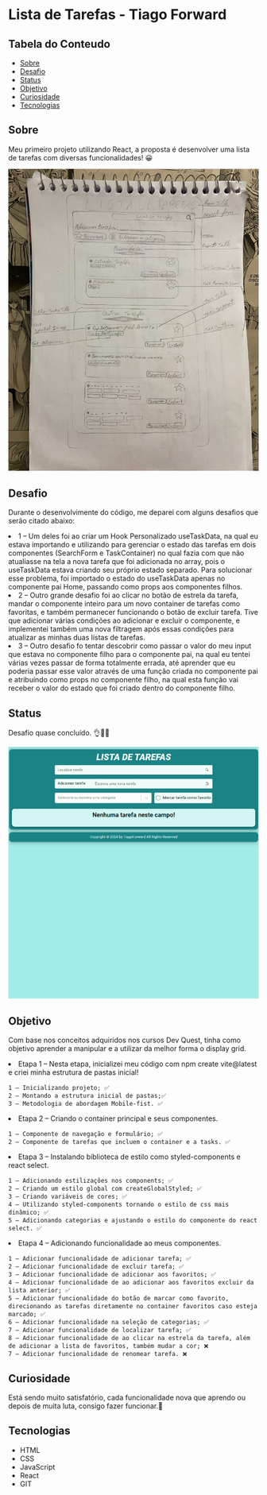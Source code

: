 # Lista de Tarefas - Tiago Forward

## Tabela do Conteudo

<ul>
<li><a href="#sobre">Sobre</a></li>
<li><a href="#desafio">Desafio</a></li>
<li><a href="#status">Status</a></li>
<li><a href="#objetivo">Objetivo</a></li>
<li><a href="#curiosidade">Curiosidade</a></li>
<li><a href="#tecnologias">Tecnologias</a></li>
</ul>

## Sobre

Meu primeiro projeto utilizando React, a proposta é desenvolver uma lista de tarefas com diversas funcionalidades! 😀

![Layout do protótipo em papel do projeto](src/assets/image/paper-prototyping.jpeg)


## Desafio

Durante o desenvolvimente do código, me deparei com alguns desafios que serão citado abaixo:

<li>1 – Um deles foi ao criar um Hook Personalizado useTaskData, na qual eu estava importando e utilizando para gerenciar o estado das tarefas em dois componentes (SearchForm e TaskContainer) no qual fazia com que não atualiasse na tela a nova tarefa que foi adicionada no array, pois o useTaskData estava criando seu próprio estado separado.
Para solucionar esse problema, foi importado o estado do useTaskData apenas no componente pai Home, passando como props aos componentes filhos. 

<br/>

<li>2 – Outro grande desafio foi ao clicar no botão de estrela da tarefa, mandar o componente inteiro para um novo container de tarefas como favoritas, e também permanecer funcionando o botão de excluir tarefa. Tive que adicionar várias condições ao adicionar e excluir o componente, e implementei também uma nova filtragem após essas condições para atualizar as minhas duas listas de tarefas.

<br/>

<li>3 – Outro desafio fo tentar descobrir como passar o valor do meu input que estava no componente filho para o componente pai, na qual eu tentei várias vezes passar de forma totalmente errada, até aprender que eu poderia passar esse valor através de uma função criada no componente pai e atribuíndo como props no componente filho, na qual esta função vai receber o valor do estado que foi criado dentro do componente filho.  


## Status

Desafio quase concluído. 👌👨‍💻

![Layout do projeto](src/assets/gif/GIF-project.gif)

## Objetivo

Com base nos conceitos adquiridos nos cursos Dev Quest, tinha como objetivo aprender a manipular e a utilizar da melhor forma o display grid.

<li>Etapa 1 – Nesta etapa, inicializei meu código com npm create vite@latest e criei minha estrutura de pastas inicial!

    1 – Inicializando projeto; ✅
    2 – Montando a estrutura inicial de pastas;✅
    3 – Metodologia de abordagem Mobile-fist. ✅

<li>Etapa 2 – Criando o container principal e seus componentes.

    1 – Componente de navegação e formulário; ✅
    2 – Componente de tarefas que incluem o container e a tasks. ✅

<li>Etapa 3 – Instalando biblioteca de estilo como styled-components e react select.

    1 – Adicionando estilizações nos components; ✅
    2 – Criando um estilo global com createGlobalStyled; ✅
    3 – Criando variáveis de cores; ✅
    4 – Utilizando styled-components tornando o estilo de css mais dinâmico; ✅
    5 – Adicionando categorias e ajustando o estilo do componente do react select. ✅

<li>Etapa 4 – Adicionando funcionalidade ao meus componentes.

    1 – Adicionar funcionalidade de adicionar tarefa; ✅
    2 – Adicionar funcionalidade de excluir tarefa; ✅
    3 – Adicionar funcionalidade de adicionar aos favoritos; ✅
    4 – Adicionar funcionalidade de ao adicionar aos favoritos excluir da lista anterior; ✅
    5 – Adicionar funcionalidade do botão de marcar como favorito, direcionando as tarefas diretamente no container favoritos caso esteja marcado; ✅
    6 – Adicionar funcionalidade na seleção de categorias; ✅
    7 – Adicionar funcionalidade de localizar tarefa; ✅
    8 – Adicionar funcionalidade de ao clicar na estrela da tarefa, além de adicionar a lista de favoritos, também mudar a cor; ❌
    7 – Adicionar funcionalidade de renomear tarefa. ❌

## Curiosidade

Está sendo muito satisfatório, cada funcionalidade nova que aprendo ou depois de muita luta, consigo fazer funcionar.🥰

## Tecnologias

<ul>
<li>HTML</li>
<li>CSS</li>
<li>JavaScript</li>
<li>React</li>
<li>GIT</li>
</ul>
